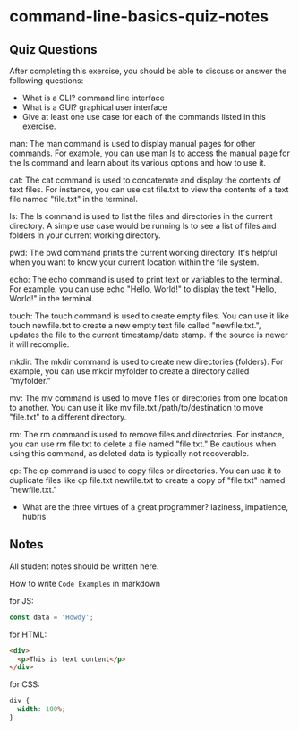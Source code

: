 # command-line-basics-quiz-notes

## Quiz Questions

After completing this exercise, you should be able to discuss or answer the following questions:

- What is a CLI?
  command line interface
- What is a GUI?
  graphical user interface
- Give at least one use case for each of the commands listed in this exercise.

man: The man command is used to display manual pages for other commands. For example, you can use man ls to access the manual page for the ls command and learn about its various options and how to use it.

cat: The cat command is used to concatenate and display the contents of text files. For instance, you can use cat file.txt to view the contents of a text file named "file.txt" in the terminal.

ls: The ls command is used to list the files and directories in the current directory. A simple use case would be running ls to see a list of files and folders in your current working directory.

pwd: The pwd command prints the current working directory. It's helpful when you want to know your current location within the file system.

echo: The echo command is used to print text or variables to the terminal. For example, you can use echo "Hello, World!" to display the text "Hello, World!" in the terminal.

touch: The touch command is used to create empty files. You can use it like touch newfile.txt to create a new empty text file called "newfile.txt.", updates the file to the current timestamp/date stamp. if the source is newer it will recomplie.

mkdir: The mkdir command is used to create new directories (folders). For example, you can use mkdir myfolder to create a directory called "myfolder."

mv: The mv command is used to move files or directories from one location to another. You can use it like mv file.txt /path/to/destination to move "file.txt" to a different directory.

rm: The rm command is used to remove files and directories. For instance, you can use rm file.txt to delete a file named "file.txt." Be cautious when using this command, as deleted data is typically not recoverable.

cp: The cp command is used to copy files or directories. You can use it to duplicate files like cp file.txt newfile.txt to create a copy of "file.txt" named "newfile.txt."

- What are the three virtues of a great programmer?
  laziness, impatience, hubris

## Notes

All student notes should be written here.

How to write `Code Examples` in markdown

for JS:

```javascript
const data = 'Howdy';
```

for HTML:

```html
<div>
  <p>This is text content</p>
</div>
```

for CSS:

```css
div {
  width: 100%;
}
```
